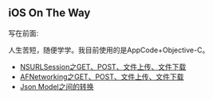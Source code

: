 ## iOS On The Way

写在前面:

人生苦短，随便学学。我目前使用的是AppCode+Objective-C。


- [NSURLSession之GET、POST、文件上传、文件下载](./network)
- [AFNetworking之GET、POST、文件上传、文件下载](./afnetworking)
- [Json Model之间的转换](./JsonModel)

